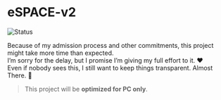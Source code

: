 # eSPACE-v2  

![Status](https://img.shields.io/badge/status-in%20development-blue)

Because of my admission process and other commitments, this project might take more time than expected.  
I’m sorry for the delay, but I promise I’m giving my full effort to it. ❤️  
Even if nobody sees this, I still want to keep things transparent. 
Almost There. 🥹  
>
> This project will be **optimized for PC only**.  

